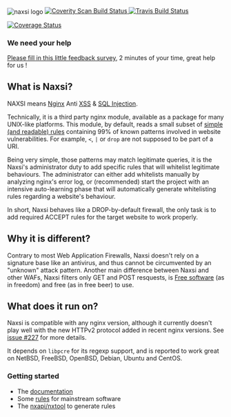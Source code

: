 <img alt="naxsi logo" src="https://www.nbs-system.com/wp-content/uploads/nbs-logo-naxsi1.png" align="center"/>   


<a href="https://scan.coverity.com/projects/1883">
  <img alt="Coverity Scan Build Status"
      src="https://scan.coverity.com/projects/1883/badge.svg"/>
</a>

<a href="https://travis-ci.org/nbs-system/naxsi">
  <img alt="Travis Build Status"
      src="https://travis-ci.org/nbs-system/naxsi.svg"/>
</a>

<!-- <a href="http://codecov.io/github/nbs-system/naxsi?branch=master">
  <img alt="Coverage via codecov.io" 
      src="http://codecov.io/github/nbs-system/naxsi/coverage.svg?branch=master"/>
</a> -->

<a href='https://coveralls.io/github/nbs-system/naxsi?branch=master'><img src='https://coveralls.io/repos/github/nbs-system/naxsi/badge.svg?branch=master' alt='Coverage Status' /></a>


### We need your help

[Please fill in this little feedback survey](https://docs.google.com/spreadsheet/viewform?formkey=dG9UWDFuTEhiWWt4UF9fZEtwWFVJUlE6MQ), 2 minutes of your time, great help for us !


## What is Naxsi?

NAXSI means [Nginx]( http://nginx.org/ ) Anti [XSS]( https://www.owasp.org/index.php/Cross-site_Scripting_%28XSS%29 ) & [SQL Injection]( https://www.owasp.org/index.php/SQL_injection ). 

Technically, it is a third party nginx module, available as a package for
many UNIX-like platforms. This module, by default, reads a small subset of
[simple (and readable) rules]( https://github.com/nbs-system/naxsi/blob/master/naxsi_config/naxsi_core.rules )
containing 99% of known patterns involved in
website vulnerabilities. For example, `<`, `|` or `drop` are not supposed
to be part of a URI.

Being very simple, those patterns may match legitimate queries, it is
the Naxsi's administrator duty to add specific rules that will whitelist
legitimate behaviours. The administrator can either add whitelists manually
by analyzing nginx's error log, or (recommended) start the project with an
intensive auto-learning phase that will automatically generate whitelisting
rules regarding a website's behaviour.

In short, Naxsi behaves like a DROP-by-default firewall, the only task
is to add required ACCEPT rules for the target website to work properly.

## Why it is different?

Contrary to most Web Application Firewalls, Naxsi doesn't rely on a
signature base like an antivirus, and thus cannot be circumvented by an
"unknown" attack pattern. Another main difference between Naxsi and other
WAFs, Naxsi filters only GET and POST resquests,
is [Free software]( https://www.gnu.org/licenses/gpl.html ) (as in freedom)
and free (as in free beer) to use.

## What does it run on?
Naxsi is compatible with any nginx version, although it currently doesn't play well with the new HTTPv2 protocol added in recent nginx versions. See [issue #227]( https://github.com/nbs-system/naxsi/issues/227 ) for more details.

It depends on `libpcre` for its regexp support, and is reported to work great on NetBSD, FreeBSD, OpenBSD, Debian, Ubuntu and CentOS.

### Getting started

- The [documentation](https://github.com/nbs-system/naxsi/wiki)
- Some [rules]( https://github.com/nbs-system/naxsi-rules ) for mainstream software
- The [nxapi/nxtool]( https://github.com/nbs-system/naxsi/tree/master/nxapi ) to generate rules
